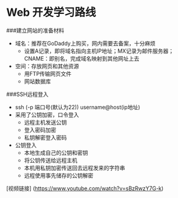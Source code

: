 Web 开发学习路线
=======

###建立网站的准备材料
* 域名：推荐在GoDaddy上购买，网内需要去备案，十分麻烦
  * 设置A记录，即将域名指向主机IP地址；MX记录为邮件服务器；CNAME：即别名，完成域名映射到其他网址上去
* 空间：存放网页和其他资源
  * 用FTP传输网页文件
  * 网站数据库

###SSH远程登入
* ssh (-p 端口号(默认为22)) username@host(ip地址) 
* 采用了公钥加密，口令登入
  * 远程主机发送公钥
  * 登入密码加密
  * 私钥解密登入密码
* 公钥登入
  * 本地生成自己的公钥和密钥
  * 将公钥传送给远程主机
  * 本机用私钥加密传送回去远程发来的字符串
  * 远程使用事先储存的公钥解密

[视频链接] (https://www.youtube.com/watch?v=sBzRwzY7G-k)
